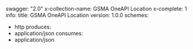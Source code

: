 swagger: "2.0"
x-collection-name: GSMA OneAPI Location
x-complete: 1
info:
  title: GSMA OneAPI Location
  version: 1.0.0
schemes:
- http
produces:
- application/json
consumes:
- application/json